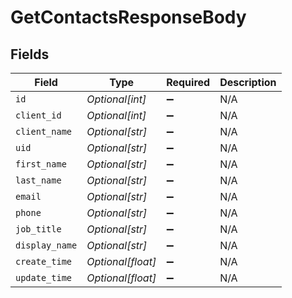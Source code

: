# GetContactsResponseBody


## Fields

| Field              | Type               | Required           | Description        |
| ------------------ | ------------------ | ------------------ | ------------------ |
| `id`               | *Optional[int]*    | :heavy_minus_sign: | N/A                |
| `client_id`        | *Optional[int]*    | :heavy_minus_sign: | N/A                |
| `client_name`      | *Optional[str]*    | :heavy_minus_sign: | N/A                |
| `uid`              | *Optional[str]*    | :heavy_minus_sign: | N/A                |
| `first_name`       | *Optional[str]*    | :heavy_minus_sign: | N/A                |
| `last_name`        | *Optional[str]*    | :heavy_minus_sign: | N/A                |
| `email`            | *Optional[str]*    | :heavy_minus_sign: | N/A                |
| `phone`            | *Optional[str]*    | :heavy_minus_sign: | N/A                |
| `job_title`        | *Optional[str]*    | :heavy_minus_sign: | N/A                |
| `display_name`     | *Optional[str]*    | :heavy_minus_sign: | N/A                |
| `create_time`      | *Optional[float]*  | :heavy_minus_sign: | N/A                |
| `update_time`      | *Optional[float]*  | :heavy_minus_sign: | N/A                |